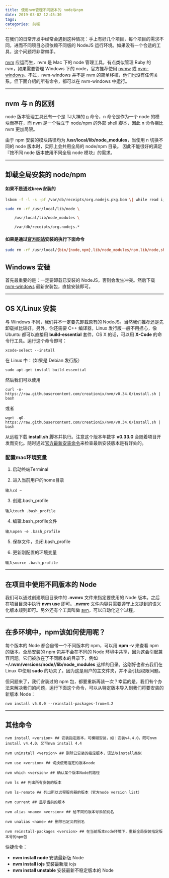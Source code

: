```yaml
---
title: 使用nvm管理不同版本的 node与npm
date: 2019-03-02 12:45:30
tags:
categories: 前端
---
```


在我们的日常开发中经常会遇到这种情况：手上有好几个项目，每个项目的需求不同，进而不同项目必须依赖不同版的 NodeJS 运行环境。如果没有一个合适的工具，这个问题将非常棘手。

[nvm](https://github.com/creationix/nvm) 应运而生，nvm 是 Mac 下的 node 管理工具，有点类似管理 Ruby 的 rvm，如果需要管理 Windows 下的 node，官方推荐使用 [nvmw](https://github.com/hakobera/nvmw) 或 [nvm-windows](https://github.com/coreybutler/nvm-windows)。不过，nvm-windows 并不是 nvm 的简单移植，他们也没有任何关系。但下面介绍的所有命令，都可以在 nvm-windows 中运行。

------

## nvm 与 n 的区别

node 版本管理工具还有一个是 TJ大神的 [n](https://github.com/tj/n) 命令，n 命令是作为一个 node 的模块而存在，而 nvm 是一个独立于 node/npm 的外部 shell 脚本，因此 n 命令相比 nvm 更加局限。

由于 npm 安装的模块路径均为 **/usr/local/lib/node_modules**，当使用 n 切换不同的 node 版本时，实际上会共用全局的 node/npm 目录。 因此不能很好的满足『按不同 node 版本使用不同全局 node 模块』的需求。

------

## 卸载全局安装的 node/npm

#### 如果不是通过brew安装的

```bash
lsbom -f -l -s -pf /var/db/receipts/org.nodejs.pkg.bom \| while read i; do sudo rm /usr/local/${i}done

sudo rm -rf /usr/local/lib/node \

    /usr/local/lib/node_modules \

    /var/db/receipts/org.nodejs.*
```

#### 如果是通过[官方网站](https://nodejs.org/en/)安装的执行下面命令

```bash
sudo rm -rf /usr/local/{bin/{node,npm},lib/node_modules/npm,lib/node,share/man/*/node.*}
```

## Windows 安装

首先最重要的是：一定要卸载已安装的 NodeJS，否则会发生冲突。然后下载 [nvm-windows](https://github.com/coreybutler/nvm-windows/releases) 最新安装包，直接安装即可。

------

## OS X/Linux 安装

与 Windows 不同，我们并不一定要先卸载原有的 NodeJS。当然我们推荐还是先卸载掉比较好。另外，你还需要 C++ 编译器，Linux 发行版一般不用担心，像 Ubuntu 都可以直接用 **build-essential** 套件，OS X 的话，可以用 **X-Code** 的命令行工具。运行这个命令即可：

```
xcode-select --install
```

在 Linux 中：（如果是 Debian 发行版）

```
sudo apt-get install build-essential
```

然后我们可以使用

```
curl -o- https://raw.githubusercontent.com/creationix/nvm/v0.34.0/install.sh | bash
```

或者

```
wget -qO- https://raw.githubusercontent.com/creationix/nvm/v0.34.0/install.sh | bash
```

从远程下载 **install.sh** 脚本并执行。注意这个版本年数字 **v0.33.0** 会随着项目开发而变化。随时通过[官方最新安装命令](https://github.com/creationix/nvm#install-script)来检查最新安装版本是有好处的。

### 配置mac环境变量

1. 启动终端Terminal

2. 进入当前用户的home目录

```
输入cd ~
```

3. 创建.bash_profile

```
输入touch .bash_profile
```

4. 编辑.bash_profile文件

```
输入open -e .bash_profile
```

5. 保存文件，关闭.bash_profile

6. 更新刚配置的环境变量

```
输入source .bash_profile
```

------

## 在项目中使用不同版本的 Node

我们可以通过创建项目目录中的 **.nvmrc** 文件来指定要使用的 Node 版本。之后在项目目录中执行 **nvm use** 即可。**.nvmrc** 文件内容只需要遵守上文提到的语义化版本规则即可。另外还有个工具叫做 [avn](https://github.com/wbyoung/avn)，可以自动化这个过程。

------

## 在多环境中，npm该如何使用呢？

每个版本的 Node 都会自带一个不同版本的 npm，可以用 **npm -v** 来查看 npm 的版本。全局安装的 npm 包并不会在不同的 Node 环境中共享，因为这会引起兼容问题。它们被放在了不同版本的目录下，例如 **~/.nvm/versions/node/<version>/lib/node_modules</version>** 这样的目录。这刚好也省去我们在 Linux 中使用 **sudo** 的功夫了。因为这是用户的主文件夹，并不会引起权限问题。

但问题来了，我们安装过的 npm 包，都要重新再装一次？幸运的是，我们有个办法来解决我们的问题，运行下面这个命令，可以从特定版本导入到我们将要安装的新版本 Node：

```
nvm install v5.0.0 --reinstall-packages-from=4.2
```

------

## 其他命令

```
nvm install <version> ## 安装指定版本，可模糊安装，如：安装v4.4.0，既可nvm install v4.4.0，又可nvm install 4.4

nvm uninstall <version> ## 删除已安装的指定版本，语法与install类似

nvm use <version> ## 切换使用指定的版本node

nvm which <version> ## 确认某个版本Node的路径

nvm ls ## 列出所有安装的版本

nvm ls-remote ## 列出所以远程服务器的版本（官方node version list）

nvm current ## 显示当前的版本

nvm alias <name> <version> ## 给不同的版本号添加别名

nvm unalias <name> ## 删除已定义的别名

nvm reinstall-packages <version> ## 在当前版本node环境下，重新全局安装指定版本号的npm包
```



快捷命令：

- **nvm install node** 安装最新版 Node
- **nvm install iojs** 安装最新版 iojs
- **nvm install unstable** 安装最新不稳定版本的 Node